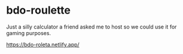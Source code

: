# bdo-roulette

Just a silly calculator a friend asked me to host so we could use it for gaming purposes.

https://bdo-roleta.netlify.app/
